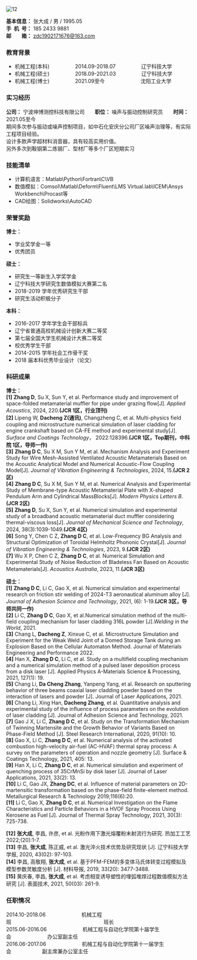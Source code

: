 
![12](https://user-images.githubusercontent.com/62428819/122177026-cbe43600-ceb7-11eb-820d-5790bc7d6075.jpg)

**基本信息：** 张大成 / 男 / 1995.05<br/>
**手&ensp;机&ensp;号：** 185 2433 9881<br/>
**邮&emsp;&emsp;箱：** zdc1902171676@163.com<br/>

<h3>教育背景</h3>

- 机械工程(本科)&emsp;&emsp;&emsp;&emsp;&emsp;2014.09-2018.07&emsp;&emsp;&emsp;&emsp;&emsp;辽宁科技大学<br/>
- 机械工程(硕士)&emsp;&emsp;&emsp;&emsp;&emsp;2018.09-2021.03&emsp;&emsp;&emsp;&emsp;&emsp;辽宁科技大学<br/>
- 机械工程(博士)&emsp;&emsp;&emsp;&emsp;&emsp;2021.09至今&emsp;&emsp;&emsp;&emsp;&emsp;&emsp;&emsp;沈阳工业大学<br/>
  
<h3>实习经历</h3>

**公司：** 宁波坤博测控科技有限公司&emsp;&emsp;**职位：** 噪声与振动控制研究员&emsp;&emsp;**时间：** 2021.05至今<br/>
  期间多次参与振动或噪声控制项目，如中石化安庆分公司厂区噪声治理等，有实际工程项目经验。<br/>
  设计多款声学超材料消音器，具有较高实用价值。<br/>
  另外多次到鞍钢第二炼钢厂、型材厂等多个厂区短期实习

<h3>技能清单</h3>

- 计算机语言：Matlab\Python\Fortran\C\VB
- 数值模拟：Comsol\Matlab\Deform\Fluent\LMS Virtual.lab\ICEM\Ansys Workbench\Procast等
- CAD绘图：Solidworks\AutoCAD

<h3>荣誉奖励</h3>

**博士：** <br/>
- 学业奖学金一等<br/>
- 优秀团员<br/>

**硕士：** <br/>

- 研究生一等新生入学奖学金<br/>
- 辽宁科技大学研究生数值模拟大赛第二名 <br/>
- 2018-2019 学年优秀研究生干部<br/>
- 研究生活动积极分子

**本科：** <br/>

- 2016-2017 学年学生会干部标兵<br/>
- 辽宁省普通高校机械设计创新大赛二等奖  <br/>
- 第七届全国大学生机械设计大赛二等奖
- 校优秀学生干部  <br/>
- 2014-2015 学年社会工作骨干奖<br/>
- 2018 届本科优秀毕业设计（论文）<br/>

<h3>科研成果</h3>  

**博士：** <br/>
**[1]**	**Zhang D**, Su X, Sun Y, et al. Performance study and improvement of space-folded metamaterial muffler for pipe under grazing flow[J]. *Applied Acoustics*, 2024, 220.**(JCR 1区，行业顶刊)** <br/>
**[2]** Lipeng W, **Dacheng Z(通讯)**, Changzheng C, et al. Multi-physics field coupling and microstructure numerical simulation of laser cladding for engine crankshaft based on CA-FE method and experimental study[J]. *Surface and Coatings Technology*， 2022:128396.**(JCR 1区，Top期刊，中科院 1区，导师一作)** <br/>
**[3]**	**Zhang D C**, Su X M, Sun Y M, et al. Mechanism Analysis and Experiment Study for Wire Mesh-Assisted Ventilated Acoustic Metamaterials Based on the Acoustic Analytical Model and Numerical Acoustic-Flow Coupling Model[J]. *Journal of Vibration Engineering & Technologies*, 2024, 15.**(JCR 2区)** <br/>
**[4]**	**Zhang D C**, Su X M, Sun Y M, et al. Numerical Analysis and Experimental Study of Membrane-type Acoustic Metamaterial Plate with X-shaped Pendulum Arm and Cylindrical MassBlocks[J]. *Modern Physics Letters B*.**(JCR 2区)** <br/>
**[5]**	**Zhang D**, Su X, Sun Y, et al. Numerical simulation and experimental study of a broadband acoustic metamaterial duct muffler considering thermal-viscous loss[J]. *Journal of Mechanical Science and Technology*, 2024, 38(3):1039-1049.**(JCR 4区)** <br/>
**[6]**	Song Y, Chen C Z, **Zhang D C**, et al. Low-Frequency BG Analysis and Structural Optimization of Toroidal Helmholtz Phononic Crystal[J]. *Journal of Vibration Engineering & Technologies*, 2023, 9.**(JCR 2区)** <br/>
**[7]**	Wu X P, Chen C Z, **Zhang D C**, et al. Numerical Simulation and Experimental Study of Noise Reduction of Bladeless Fan Based on Acoustic Metamaterials[J]. *Acoustics Australia*, 2023, 11.**(JCR 3区)** <br/>

**硕士：** <br/>
**[1]**	**Zhang D C**, Li C, Gao X, et al. Numerical simulation and experimental research on friction stir welding of 2024-T3 aeronautical aluminum alloy [J]. *Journal of Adhesion Science and Technology*, 2021, (6): 1-19.**(JCR 3区，导师共同一作)** <br/>
**[2]** Li C, **Zhang D C**, Gao X, et al.Numerical simulation method of the multi-field coupling mechanism for laser cladding 316L powder [J].*Welding in the World*, 2021.<br/>
**[3]** Chang L, **Dacheng Z**, Xinxue C, et al. Microstructure Simulation and Experiment for the Weak Weld Joint of a Domed Storage Tank during an Explosion Based on the Cellular Automaton Method. Journal of Materials Engineering and Performance 2022.<br/>
**[4]**	Han X, **Zhang D C**, Li C, et al. Study on a multifield coupling mechanism and a numerical simulation method of a pulsed laser deposition process from a disk laser [J]. Applied Physics A-Materials Science & Processing, 2021, 127(1): 19.<br/>
**[5]**  Chang Li, **Da Cheng Zhang**, Yanpeng Yang, et al. Research on sputtering behavior of three beams coaxial laser cladding powder based on the interaction of lasers and powder [J]. Journal of Laser Applications, 2021.<br/>
**[6]** Chang Li, Xing Han, **Dacheng Zhang**, et al. Quantitative analysis and experimental study of the influence of process parameters on the evolution of laser cladding [J]. Journal of Adhesion Science and Technology, 2021.<br/>
**[7]**	Gao J X, Li C, **Zhang D C**, et al. Study on the Transformation Mechanism of Twinning Martensite and the Growth Behavior of Variants Based on Phase-Field Method [J]. Steel Research International, 2020, 91(10): 10.<br/>
**[8]**	Gao X, Li C, **Zhang D C**, et al. Numerical analysis of the activated combustion high-velocity air-fuel (AC-HVAF) thermal spray process: A survey on the parameters of operation and nozzle geometry [J]. Surface & Coatings Technology, 2021, 405: 13.<br/>
**[9]**	Han X, Li C, **Zhang D C**, et al. Numerical simulation and experiment of quenching process of 35CrMnSi by disk laser [J]. Journal of Laser Applications, 2021, 33(2): 13.<br/>
**[10]** Li C, Gao JX, **Zhang DC**, et al. Influence of material parameters on 2D-martensitic transformation based on the phase-field finite-element method. Metallurgical Research & Technology 2019;116(6):20.<br/>
**[11]**	Li C, Gao X, **Zhang D C**, et al. Numerical Investigation on the Flame Characteristics and Particle Behaviors in a HVOF Spray Process Using Kerosene as Fuel [J]. Journal of Thermal Spray Technology, 2021, 30(3): 725-738.<br/>

**[12]** **张大成**, 李昌, 许彦, et al. 光粉作用下激光熔覆粉末射流行为研究. 热加工工艺 2022;(20):1-7.<br/>
**[13]** 李昌, **张大成**, 陈正威, et al. 激光淬火技术优势及研究现状 [J]. 辽宁科技大学学报, 2020, 43(02): 97-103.<br/>
**[14]** 李昌, 高敬翔, **张大成**, et al. 基于PFM-FEM的多变体马氏体转变过程模拟及模型参数灵敏度分析 [J]. 材料导报, 2019, 33(20): 3477-3488.<br/>
**[15]** 黄庆春, 李昌, **张大成**, et al. 考虑相变诱导塑性的埋弧堆焊过程数值模拟方法研究 [J]. 表面技术, 2021, 50(03): 261-9.<br/>


<h3>任职情况</h3>  

2014.10-2018.06&emsp;&emsp;&emsp;&emsp;&emsp;&emsp;&emsp;机械工程班&emsp;&emsp;&emsp;&emsp;&emsp;&emsp;&emsp;&emsp;&emsp;&emsp;&emsp;&emsp;&emsp;&emsp;&emsp;&emsp;&emsp;&emsp;班长<br/>
2015.06-2016.06&emsp;&emsp;&emsp;&emsp;&emsp;&emsp;&emsp;机械工程与自动化学院第十届学生会&emsp;&emsp;&emsp;&emsp;&emsp;&emsp;&emsp;办公室副主任 <br/>
2016.06-2017.06&emsp;&emsp;&emsp;&emsp;&emsp;&emsp;&emsp;机械工程与自动化学院第十一届学生会&emsp;&emsp;&emsp;&emsp;&emsp;&emsp;副主席兼办公室主任
